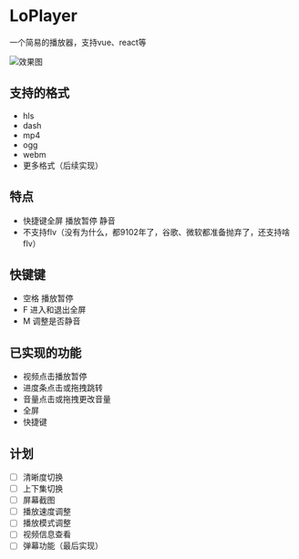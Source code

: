 # LoPlayer
一个简易的播放器，支持vue、react等

![效果图](https://github.com/diy4869/LoPlayer/blob/master/example/02.png)

## 支持的格式
- hls
- dash
- mp4
- ogg
- webm
- 更多格式（后续实现）

## 特点
- 快捷键全屏 播放暂停 静音
- 不支持flv（没有为什么，都9102年了，谷歌、微软都准备抛弃了，还支持啥flv）

## 快键键
- 空格 播放暂停
- F 进入和退出全屏
- M 调整是否静音

## 已实现的功能
- 视频点击播放暂停
- 进度条点击或拖拽跳转
- 音量点击或拖拽更改音量
- 全屏
- 快捷键


## 计划
- [ ] 清晰度切换
- [ ] 上下集切换
- [ ] 屏幕截图
- [ ] 播放速度调整
- [ ] 播放模式调整
- [ ] 视频信息查看
- [ ] 弹幕功能（最后实现）
